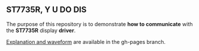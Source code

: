 ## ST7735R, Y U DO DIS

The purpose of this repository is to demonstrate **how to communicate** with the **ST7735R** display **driver**.

[Explanation and waveform](//gima.github.io/st7735r) are available in the gh-pages branch.
